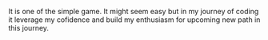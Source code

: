 It is one of the simple game. It might seem easy but in my journey of coding it leverage my cofidence and build my enthusiasm for upcoming new path in this journey.
